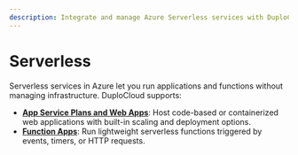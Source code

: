 ```yaml
---
description: Integrate and manage Azure Serverless services with DuploCloud
---
```


# Serverless

Serverless services in Azure let you run applications and functions without managing infrastructure. DuploCloud supports:

* [**App Service Plans and Web Apps**](app-service-plans-and-web-apps.md): Host code-based or containerized web applications with built-in scaling and deployment options.
* [**Function Apps**](functions.md): Run lightweight serverless functions triggered by events, timers, or HTTP requests.
